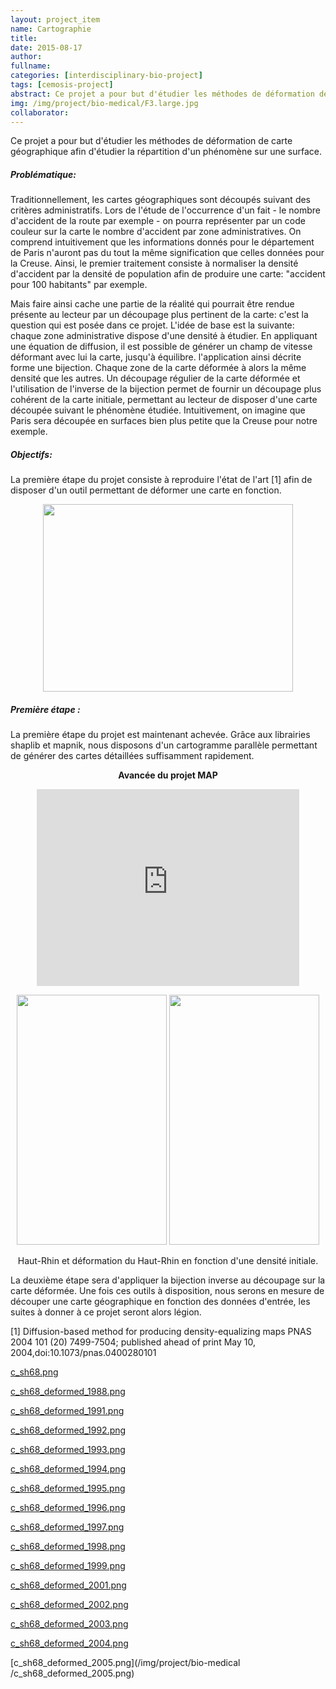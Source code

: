```yaml
---
layout: project_item
name: Cartographie
title:
date: 2015-08-17
author:
fullname:
categories: [interdisciplinary-bio-project]
tags: [cemosis-project]
abstract: Ce projet a pour but d'étudier les méthodes de déformation de carte géographique afin d'étudier la répartition d'un phénomène sur une surface.
img: /img/project/bio-medical/F3.large.jpg
collaborator: 
---
```


Ce projet a pour but d'étudier les méthodes de déformation de carte géographique afin d'étudier la répartition d'un phénomène sur une surface.

<h5>Problématique:</h5>

Traditionnellement, les cartes géographiques sont découpés suivant des critères administratifs.
Lors de l'étude de l'occurrence d'un fait - le nombre d'accident de la route par exemple - on pourra représenter par un code couleur sur la carte le nombre d'accident par zone administratives. On comprend intuitivement que les informations donnés pour le département de Paris n'auront pas du tout la même signification que celles données pour la Creuse. Ainsi, le premier traitement consiste à normaliser la densité d'accident par la densité de population afin de produire une carte: "accident pour 100 habitants" par exemple.

Mais faire ainsi cache une partie de la réalité qui pourrait être rendue présente au lecteur par un découpage plus pertinent de la carte: c'est la question qui est posée dans ce projet.
L'idée de base est la suivante: chaque zone administrative dispose d'une densité à étudier. En appliquant une équation de diffusion, il est possible de générer un champ de vitesse déformant avec lui la carte, jusqu'à équilibre. l'application ainsi décrite forme une bijection. Chaque zone de la carte déformée à alors la même densité que les autres. Un découpage régulier de la carte déformée et l'utilisation de l'inverse de la bijection permet de fournir un découpage plus cohérent de la carte initiale, permettant au lecteur de disposer d'une carte découpée suivant le phénomène étudiée. Intuitivement, on imagine que Paris sera découpée en surfaces bien plus petite que la Creuse pour notre exemple.

<h5>Objectifs:</h5>

La première étape du projet consiste à reproduire l'état de l'art [1] afin de disposer d'un outil permettant de déformer une carte en fonction.

<center>
<img src="/img/project/bio-medical/F3.large.jpg" height="300" width="400">
</center>

<h5>Première étape :</h5>

La première étape du projet est maintenant achevée.
Grâce aux librairies shaplib et mapnik, nous disposons d'un cartogramme parallèle permettant de générer des cartes détaillées suffisamment rapidement.

<center>
<p><b>Avancée du projet MAP</b></p>

<iframe width="420" height="315" src="https://www.youtube.com/embed/UTRK0NudTs4" frameborder="0" allowfullscreen></iframe>

<br/>
<p><img src="/img/project/bio-medical/c_sh68.png" height="400" width="240">
<img src="/img/project/bio-medical/c_sh68_deformed_2005.png" height="400" width="240"></p>
<p>Haut-Rhin et déformation du Haut-Rhin en fonction d'une densité initiale.</p>
</center>

La deuxième étape sera d'appliquer la bijection inverse au découpage sur la carte déformée.
Une fois ces outils à disposition, nous serons en mesure de découper une carte géographique en fonction des données d'entrée, les suites à donner à ce projet seront alors légion.

[1] Diffusion-based method for producing density-equalizing maps
PNAS 2004 101 (20) 7499-7504; published ahead of print May 10, 2004,doi:10.1073/pnas.0400280101

<i class="fa fa-picture-o"></i> [c_sh68.png](/img/project/bio-medical/c_sh68.png)

<i class="fa fa-picture-o"></i> [c_sh68_deformed_1988.png](/img/project/bio-medical/c_sh68_deformed_1988.png)

<i class="fa fa-picture-o"></i> [c_sh68_deformed_1991.png](/img/project/bio-medical/c_sh68_deformed_1991.png)

<i class="fa fa-picture-o"></i> [c_sh68_deformed_1992.png](/img/project/bio-medical/c_sh68_deformed_1992.png)

<i class="fa fa-picture-o"></i> [c_sh68_deformed_1993.png](/img/project/bio-medical/c_sh68_deformed_1993.png)

<i class="fa fa-picture-o"></i> [c_sh68_deformed_1994.png](/img/project/bio-medical/c_sh68_deformed_1994.png)

<i class="fa fa-picture-o"></i> [c_sh68_deformed_1995.png](/img/project/bio-medical/c_sh68_deformed_1995.png)

<i class="fa fa-picture-o"></i> [c_sh68_deformed_1996.png](/img/project/bio-medical/c_sh68_deformed_1996.png)

<i class="fa fa-picture-o"></i> [c_sh68_deformed_1997.png](/img/project/bio-medical/c_sh68_deformed_1997.png)

<i class="fa fa-picture-o"></i> [c_sh68_deformed_1998.png](/img/project/bio-medical/c_sh68_deformed_1998.png)

<i class="fa fa-picture-o"></i> [c_sh68_deformed_1999.png](/img/project/bio-medical/c_sh68_deformed_1999.png)

<i class="fa fa-picture-o"></i> [c_sh68_deformed_2001.png](/img/project/bio-medical/c_sh68_deformed_2001.png)

<i class="fa fa-picture-o"></i> [c_sh68_deformed_2002.png](/img/project/bio-medical/c_sh68_deformed_2002.png)

<i class="fa fa-picture-o"></i> [c_sh68_deformed_2003.png](/img/project/bio-medical/c_sh68_deformed_2003.png)

<i class="fa fa-picture-o"></i> [c_sh68_deformed_2004.png](/img/project/bio-medical/c_sh68_deformed_2004.png)

<i class="fa fa-picture-o"></i> [c_sh68_deformed_2005.png](/img/project/bio-medical
/c_sh68_deformed_2005.png)
